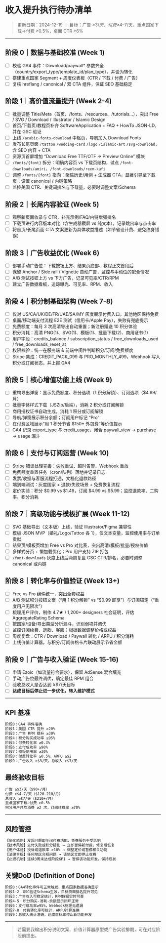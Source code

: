 # 收入提升执行待办清单

> 更新日期：2024-12-19 ｜ 目标：广告 ≥$3/天、付费 ≥$4–7/天，重点国家下载→付费 ≥0.5%，桌面 CTR ≥6%

---

## 阶段 0｜数据与基础校准 (Week 1)
- [ ] 校验 GA4 事件：Download/paywall* 参数齐全（country/export_type/template_id/plan_type），并设为转化
- [ ] 搭建重点国家 Segment + 周度仪表板（CTR / 下载 / 付费 / 广告）
- [ ] 复核 hreflang / canonical / 双 CTA 组件，保证 SEO 基础稳定

## 阶段 1｜高价值流量提升 (Week 2-4)
- [ ] 批量调整 Title/Meta（首页、/fonts、/resources、/tutorials…），突出 Free / SVG / Download / Illustrator / Islamic Design
- [ ] 首页/下载页/教程页补齐 SoftwareApplication + FAQ + HowTo JSON-LD，并在 GSC 验证
- [ ] 上线 `/arabic-fonts-download` 中枢页，导航加入 Download Fonts
- [ ] 发布长尾页面 `/tattoo` `/wedding-card` `/logo` `/islamic-art` `/svg-download`，含 SEO 内容 + CTA
- [ ] 资源页首屏增加 “Download Free TTF/OTF → Preview Online” 模块
- [ ] `/fonts/{font}` 拆分：明确内容页 vs 下载页结构，试点 `/font-downloads/amiri`、`/font-downloads/reem-kufi`
- [ ] 调整 `/fonts/{font}` 指向：聚焦历史/用例 + 生成器 CTA，显著引导至下载页；设置 canonical / 内链策略
- [ ] 监控美国 CTR、关键词排名与下载量，必要时调整文案/Schema

## 阶段 2｜长尾内容验证 (Week 5)
- [ ] 观察新页面收录与 CTR，补充示例/FAQ/内链增强排名
- [ ] 下载页进行内容版本对比（含生成器截屏 vs 纯文本），记录跳出率与点击率
- [ ] 将首页/长尾页面 CTA 文案更新为具体收益描述（如节省设计费、避免纹身错误）

## 阶段 3｜广告收益优化 (Week 6)
- [ ] 部署手动广告位：下载按钮上方、结果页底部、教程正文首段后
- [ ] 保留 Anchor / Side rail / Vignette 自动广告，监控与手动位的配合情况
- [ ] A/B 测试按钮上方 vs 下方广告，记录可见率/CTR/RPM
- [ ] 建立广告数据看板，追踪曝光、可见率、RPM、收入

## 阶段 4｜积分制基础架构 (Week 7-8)
- [ ] 仅对 US/CA/UK/DE/FR/UAE/SA/MY 灰度展示付费入口，其他地区保持免费
- [ ] 桌面/移动端支付流程 E2E 测试（信用卡/Apple Pay），失败有兜底提示
- [ ] 免费额度：每月 3 次高清导出自动重置；新注册赠送 10 积分体验
- [ ] 积分消耗：高清 PNG(1)、SVG(1)、模板(1)、批量下载(2)、商用证书(1)
- [ ] 用户字段：credits_balance / subscription_status / free_downloads_used / free_downloads_reset_at
- [ ] 权限校验：统一在服务端 & 前端中间件判断积分/订阅/免费额度
- [ ] Stripe 集成：CREDIT_PACK_099 与 PRO_MONTHLY_499，Webhook 写入积分或订阅状态，并上报 GA4

## 阶段 5｜核心增值功能上线 (Week 9)
- [ ] 重构导出弹窗：显示免费额度、积分选项（1 积分解锁）、订阅选项（$4.99/月）
- [ ] 批量字体样式下载（JSZip/后端），消耗 2 积分或订阅解锁
- [ ] 商用授权证书自动生成，消耗 1 积分或订阅解锁
- [ ] 导航/弹窗展示积分余额；订阅用户标记 “Pro”
- [ ] 在付费区域展示“用 1 积分节省 $150+ 外包费”等价值提示
- [ ] GA4 记录 export_type 与 credit_usage，闭合 paywall_view → purchase → usage 漏斗

## 阶段 6｜支付与订阅运营 (Week 10)
- [ ] Stripe 错误处理完善：失败重试、超时告警、Webhook 重放
- [ ] 免费额度重置任务（cron/队列）落地并记录日志
- [ ] 发票/收据与客服流程打通，文档化退款路径
- [ ] 端到端测试：灰度国家 + 退款/失败场景 + 免费恢复流程
- [ ] 定价实验：积分 $0.99 vs $1.49，订阅 $4.99 vs $5.99；监控退款率、二购率、积分消耗

## 阶段 7｜高级功能与模板扩展 (Week 11-12)
- [ ] SVG 基础导出（文本版）上线，验证 Illustrator/Figma 兼容性
- [ ] 模板 JSON MVP（婚礼/Logo/Tattoo 各 1），仅文本变量，监控使用率与订单贡献
- [ ] 结果页/模板页增加 Free vs Pro 对比表，突出高清/模板/批量/授权价值
- [ ] 多样式分页 + 懒加载优化；Pro 用户支持 ZIP 打包
- [ ] `/font-downloads` 灰度上线后两周复盘 GSC CTR/排名，必要时调整 canonical 或内链

## 阶段 8｜转化率与价值验证 (Week 13+)
- [ ] Free vs Pro 组件统一，突出全套权益
- [ ] A/B 测试积分按钮文案（“用 1 积分解锁” vs “$0.99 即享”）与订阅锚定（“重度用户无限次”）
- [ ] 梳理用户评价，制作 4.7★ / 1,200+ designers 社会证明，评估 AggregateRating Schema
- [ ] 按国家/设备/导出类型分析漏斗，识别弱项并调优
- [ ] 监控订阅续费、退款、客服；根据数据调整价格或权益
- [ ] 周度复盘：CTR / Download / Paywall 转化 / ARPU / 积分消耗
- [ ] 上线价值计算器，与积分/订阅价格卡片联动展示节省金额

## 阶段 9｜广告与收入验证 (Week 15-16)
- [ ] 申请 Ezoic（如流量符合要求），保留 AdSense 混合填充
- [ ] 手动广告位最终调优，确定最佳 RPM 组合
- [ ] 验收总收入是否达到 ≥$7/天目标
- [ ] **达成目标后停止进一步优化，转入维护模式**

---

## KPI 基准
```markdown
阶段0：GA4 事件准确
阶段1：美国 CTR 提升 ≥20%
阶段3：广告 RPM 提升 ≥30%
阶段4：积分购买成功率 ≥95%
阶段5：付费转化率 ≥0.3%
阶段6：支付成功率 ≥98%
阶段7：模板使用率 ≥30%
阶段8：付费转化率 ≥0.5%，ARPU ≥$2
阶段9：广告收入 ≥$3/天，总收入 ≥$7/天
```

## 最终验收目标
```markdown
广告 ≥$3/天（$90+/月）
付费 ≥$4–7/天（$120–210/月）
总收入 ≥$7/天（$210+/月）
重点国家下载→付费 ≥0.5%
积分用户月均消费 ≥2 次，订阅续费率 ≥70%
```

---

## 风险管控
```markdown
【简化原则】发现问题即关闭付费功能，免费服务不受影响
【技术风险】支付失败或积分错乱 → 立即暂停新付费，修复后恢复
【用户体验】投诉或退款率 >10% → 调整定价或暂停相关功能
【法律合规】任何地区合规问题 → 该地区立即停止收费
【止损机制】连续3周未达成阶段KPI → 暂停该功能开发，保持现状
```

## 关键DoD (Definition of Done)
```markdown
阶段0：GA4转化事件可正常触发，重点国家数据准确显示
阶段1-2：GSC验证Schema生效，目标页面排名提升可见
阶段3：广告收入可稳定统计，RPM数据实时可查
阶段4-5：积分购买-消耗-余额显示闭环正常
阶段6：支付成功率≥95%，Webhook处理无遗漏
阶段7-8：付费转化率可统计，ARPU计算准确
阶段9：总收入统计准确，达成目标即停止新功能开发
```

---

> 若需要我输出积分说明文案、价值计算器原型或广告实验排期，可在对应阶段前提出。
